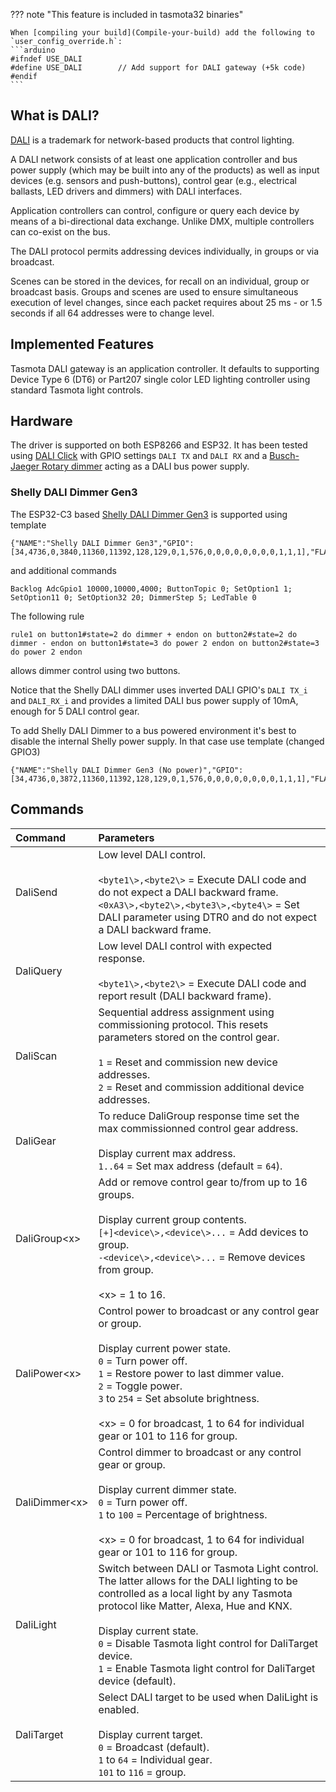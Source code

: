 ??? note "This feature is included in tasmota32 binaries"     

    When [compiling your build](Compile-your-build) add the following to `user_config_override.h`:
    ```arduino
    #ifndef USE_DALI
    #define USE_DALI        // Add support for DALI gateway (+5k code)
    #endif
    ```

## What is DALI?

[DALI](https://en.wikipedia.org/wiki/Digital_Addressable_Lighting_Interface) is a trademark for network-based products that control lighting.

A DALI network consists of at least one application controller and bus power supply (which may be built into any of the products) as well as input devices (e.g. sensors and push-buttons), control gear (e.g., electrical ballasts, LED drivers and dimmers) with DALI interfaces.

Application controllers can control, configure or query each device by means of a bi-directional data exchange. Unlike DMX, multiple controllers can co-exist on the bus.

The DALI protocol permits addressing devices individually, in groups or via broadcast.

Scenes can be stored in the devices, for recall on an individual, group or broadcast basis. Groups and scenes are used to ensure simultaneous execution of level changes, since each packet requires about 25 ms - or 1.5 seconds if all 64 addresses were to change level.

## Implemented Features

Tasmota DALI gateway is an application controller. It defaults to supporting Device Type 6 (DT6) or Part207 single color LED lighting controller using standard Tasmota light controls.

## Hardware

The driver is supported on both ESP8266 and ESP32. It has been tested using [DALI Click](https://www.mikroe.com/dali-click) with GPIO settings `DALI TX` and `DALI RX` and a [Busch-Jaeger Rotary dimmer](https://www.busch-jaeger.de/en/online-catalogue/detail/2CKA006599A2986) acting as a DALI bus power supply.

### Shelly DALI Dimmer Gen3

The ESP32-C3 based [Shelly DALI Dimmer Gen3](https://www.shelly.com/products/shelly-dali-dimmer-gen3) is supported using template 
```
{"NAME":"Shelly DALI Dimmer Gen3","GPIO":[34,4736,0,3840,11360,11392,128,129,0,1,576,0,0,0,0,0,0,0,0,1,1,1],"FLAG":0,"BASE":1}
```
and additional commands 
```
Backlog AdcGpio1 10000,10000,4000; ButtonTopic 0; SetOption1 1; SetOption11 0; SetOption32 20; DimmerStep 5; LedTable 0
```
The following rule
```
rule1 on button1#state=2 do dimmer + endon on button2#state=2 do dimmer - endon on button1#state=3 do power 2 endon on button2#state=3 do power 2 endon
```
allows dimmer control using two buttons.

Notice that the Shelly DALI dimmer uses inverted DALI GPIO's `DALI TX_i` and `DALI_RX_i` and provides a limited DALI bus power supply of 10mA, enough for 5 DALI control gear.

To add Shelly DALI Dimmer to a bus powered environment it's best to disable the internal Shelly power supply. In that case use template (changed GPIO3)
```
{"NAME":"Shelly DALI Dimmer Gen3 (No power)","GPIO":[34,4736,0,3872,11360,11392,128,129,0,1,576,0,0,0,0,0,0,0,0,1,1,1],"FLAG":0,"BASE":1}
``` 

## Commands

Command|Parameters
:---|:---
DaliSend<a class="cmnd" id="dalisend"></a>|Low level DALI control.<br><br>`<byte1\>,<byte2\>` = Execute DALI code and do not expect a DALI backward frame.<br>`<0xA3\>,<byte2\>,<byte3\>,<byte4\>` = Set DALI parameter using DTR0 and do not expect a DALI backward frame.
DaliQuery<a class="cmnd" id="daliquery"></a>|Low level DALI control with expected response.<br><br>`<byte1\>,<byte2\>` = Execute DALI code and report result (DALI backward frame).
DaliScan<a class="cmnd" id="daliscan"></a>|Sequential address assignment using commissioning protocol. This resets  parameters stored on the control gear.<br><br>`1` = Reset and commission new device addresses.<br>`2` = Reset and commission additional device addresses.
DaliGear<a class="cmnd" id="daligear"></a>|To reduce DaliGroup response time set the max commissionned control gear address.<br><br>Display current max address.<br>`1..64` = Set max address (default = `64`).
DaliGroup<x\><a class="cmnd" id="daligear"></a>|Add or remove control gear to/from up to 16 groups.<br><br>Display current group contents.<br>`[+]<device\>,<device\>...` = Add devices to group.<br>`-<device\>,<device\>...` = Remove devices from group.<br><br><x\> = 1 to 16.
DaliPower<x\><a class="cmnd" id="dalipower"></a>|Control power to broadcast or any control gear or group.<br><br>Display current power state.<br>`0` = Turn power off.<br>`1` = Restore power to last dimmer value.<br>`2` = Toggle power.<br>`3` to `254` = Set absolute brightness.<br><br><x\> = 0 for broadcast, 1 to 64 for individual gear or 101 to 116 for group.
DaliDimmer<x\><a class="cmnd" id="dalidimmer"></a>|Control dimmer to broadcast or any control gear or group.<br><br>Display current dimmer state.<br>`0` = Turn power off.<br>`1` to `100` = Percentage of brightness.<br><br><x\> = 0 for broadcast, 1 to 64 for individual gear or 101 to 116 for group.
DaliLight<a class="cmnd" id="dalilight"></a>|Switch between DALI or Tasmota Light control. The latter allows for the DALI lighting to be controlled as a local light by any Tasmota protocol like Matter, Alexa, Hue and KNX.<br><br>Display current state.<br>`0` = Disable Tasmota light control for DaliTarget device.<br>`1` = Enable Tasmota light control for DaliTarget device (default).
DaliTarget<a class="cmnd" id="dalitarget"></a>|Select DALI target to be used when DaliLight is enabled.<br><br>Display current target.<br>`0` = Broadcast (default).<br>`1` to `64` = Individual gear.<br>`101` to `116` = group.
